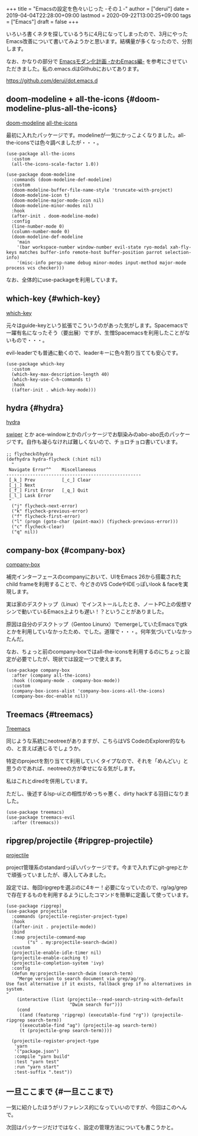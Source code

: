 +++
title = "Emacsの設定を色々いじった -その１-"
author = ["derui"]
date = 2019-04-04T22:28:00+09:00
lastmod = 2020-09-22T13:00:25+09:00
tags = ["Emacs"]
draft = false
+++

いろいろ書くネタを探しているうちに4月になってしまったので、3月にやったEmacs改善について書いてみようかと思います。結構量が多くなったので、分割します。

<!--more-->

なお、かなりの部分で [Emacsモダン化計画 -かわEmacs編-](https://qiita.com/Ladicle/items/feb5f9dce9adf89652cf) を参考にさせていただきました。私の.emacs.dはGithubにおいてあります。

<https://github.com/derui/dot.emacs.d>


## doom-modeline + all-the-icons {#doom-modeline-plus-all-the-icons}

[doom-modeline](https://github.com/seagle0128/doom-modeline)
[all-the-icons](https://github.com/domtronn/all-the-icons.el)

最初に入れたパッケージです。modelineが一気にかっこよくなりました。all-the-iconsでは色々調べましたが・・・。

```emacs-lisp
(use-package all-the-icons
  :custom
  (all-the-icons-scale-factor 1.0))

(use-package doom-modeline
  :commands (doom-modeline-def-modeline)
  :custom
  (doom-modeline-buffer-file-name-style 'truncate-with-project)
  (doom-modeline-icon t)
  (doom-modeline-major-mode-icon nil)
  (doom-modeline-minor-modes nil)
  :hook
  (after-init . doom-modeline-mode)
  :config
  (line-number-mode 0)
  (column-number-mode 0)
  (doom-modeline-def-modeline
    'main
    '(bar workspace-number window-number evil-state ryo-modal xah-fly-keys matches buffer-info remote-host buffer-position parrot selection-info)
    '(misc-info persp-name debug minor-modes input-method major-mode process vcs checker)))
```

なお、全体的にuse-packageを利用しています。


## which-key {#which-key}

[which-key](https://github.com/justbur/emacs-which-key)

元々はguide-keyという拡張でこういうのがあった気がします。Spacemacsで一躍有名になったそう（要出展）ですが、生憎Spacemacsを利用したことがないもので・・・。

evil-leaderでも普通に動くので、leaderキーに色々割り当てても安心です。

```emacs-lisp
(use-package which-key
  :custom
  (which-key-max-description-length 40)
  (which-key-use-C-h-commands t)
  :hook
  ((after-init . which-key-mode)))
```


## hydra {#hydra}

[hydra](https://github.com/abo-abo/hydra)

[swiper](https://github.com/abo-abo/swiper) とか ace-windowとかのパッケージでお馴染みのabo-abo氏のパッケージです。自作も凝らなければ難しくないので、チョロチョロ書いています。

```emacs-lisp
;; flycheckのhydra
(defhydra hydra-flycheck (:hint nil)
  "
 Navigate Error^^    Miscellaneous
---------------------------------------------------
 [_k_] Prev          [_c_] Clear
 [_j_] Next
 [_f_] First Error   [_q_] Quit
 [_l_] Lask Error
 "
  ("j" flycheck-next-error)
  ("k" flycheck-previous-error)
  ("f" flycheck-first-error)
  ("l" (progn (goto-char (point-max)) (fiycheck-previous-error)))
  ("c" flycheck-clear)
  ("q" nil))
```


## company-box {#company-box}

[company-box](https://github.com/sebastiencs/company-box)

補完インターフェースのcompanyにおいて、UIをEmacs 26から搭載されたchild frameを利用することで、今どきのVS CodeやIDEっぽいlook & faceを実現します。

実は家のデスクトップ（Linux）でインストールしたとき、ノートPC上の仮想マシンで動いているEmacs上よりも遅い！？ということがありました。

原因は自分のデスクトップ（Gentoo Linunx）でemergeしていたEmacsでgtkとかを利用していなかったため、でした。道理で・・・。何年気づいていなかったんだ。

なお、ちょっと前のcompany-boxではall-the-iconsを利用するのにちょっと設定が必要でしたが、現状では設定一つで使えます。

```emacs-lisp
(use-package company-box
  :after (company all-the-icons)
  :hook ((company-mode . company-box-mode))
  :custom
  (company-box-icons-alist 'company-box-icons-all-the-icons)
  (company-box-doc-enable nil))
```


## Treemacs {#treemacs}

[Treemacs](https://github.com/Alexander-Miller/treemacs)

同じような系統にneotreeがありますが、こちらはVS CodeのExplorer的なもの、と言えば通じるでしょうか。

特定のprojectを割り当てて利用していくタイプなので、それを「めんどい」と思うのであれば、neotreeの方が幸せになる気がします。

私はこれとdiredを併用しています。

ただし、後述するlsp-uiとの相性がめっちゃ悪く、dirty hackする羽目になりました。

```emacs-lisp
(use-package treemacs)
(use-package treemacs-evil
  :after (treemacs))
```


## ripgrep/projectile {#ripgrep-projectile}

[projectile](https://github.com/bbatsov/projectile)

project管理系のstandardっぽいパッケージです。今まで入れずにgit-grepとかで頑張っていましたが、導入してみました。

設定では、毎回ripgrepを選ぶのに4キー！必要になっていたので、rg/ag/grepで存在するものを利用するようにしたコマンドを簡単に定義して使っています。

```emacs-lisp
(use-package ripgrep)
(use-package projectile
  :commands (projectile-register-project-type)
  :hook
  ((after-init . projectile-mode))
  :bind
  (:map projectile-command-map
        ("s" . my:projectile-search-dwim))
  :custom
  (projectile-enable-idle-timer nil)
  (projectile-enable-caching t)
  (projectile-completion-system 'ivy)
  :config
  (defun my:projectile-search-dwim (search-term)
    "Merge version to search document via grep/ag/rg.
Use fast alternative if it exists, fallback grep if no alternatives in system.
"
    (interactive (list (projectile--read-search-string-with-default
                        "Dwim search for")))
    (cond
     ((and (featurep 'ripgrep) (executable-find "rg")) (projectile-ripgrep search-term))
     ((executable-find "ag") (projectile-ag search-term))
     (t (projectile-grep search-term))))

  (projectile-register-project-type
   'yarn
   '("package.json")
   :compile "yarn build"
   :test "yarn test"
   :run "yarn start"
   :test-suffix ".test"))
```


## 一旦ここまで {#一旦ここまで}

一気に紹介したほうがリファレンス的になっていいのですが、今回はこのへんで。

次回はパッケージだけではなく、設定の管理方法についても書こうかと。

